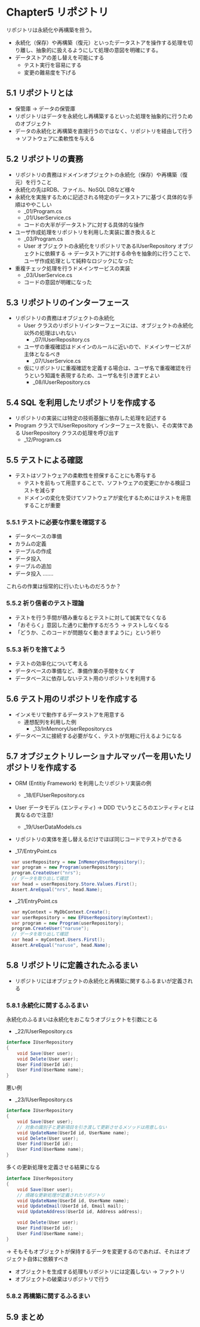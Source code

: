 ﻿# Chapter5 リポジトリ

リポジトリは永続化や再構築を担う。

* 永続化（保存）や再構築（復元）といったデータストアを操作する処理を切り離し、抽象的に扱えるようにして処理の意図を明確にする。
* データストアの差し替えを可能にする
  * テスト実行を容易にする
  * 変更の難易度を下げる

## 5.1 リポジトリとは

* 保管庫 -> データの保管庫
* リポジトリはデータを永続化し再構築するといった処理を抽象的に行うためのオブジェクト
* データの永続化と再構築を直接行うのではなく、リポジトリを経由して行う -> ソフトウェアに柔軟性を与える

## 5.2 リポジトリの責務

* リポジトリの責務はドメインオブジェクトの永続化（保存）や再構築（復元）を行うこと
* 永続化の先はRDB、ファイル、NoSQL DBなど様々
* 永続化を実施するために記述される特定のデータストアに基づく具体的な手順はややこしい
  * _01/Program.cs
  * _01/UserService.cs
  * コードの大半がデータストアに対する具体的な操作
* ユーザ作成処理をリポジトリを利用した実装に置き換えると
  * _03/Program.cs
  * User オブジェクトの永続化をリポジトリであるIUserRepository オブジェクトに依頼する
    -> データストアに対する命令を抽象的に行うことで、ユーザ作成処理として純粋なロジックになった
* 重複チェック処理を行うドメインサービスの実装
  * _03/UserService.cs
  * コードの意図が明確になった
  
## 5.3 リポジトリのインターフェース

* リポジトリの責務はオブジェクトの永続化
  * User クラスのリポジトリインターフェースには、オブジェクトの永続化以外の処理はいれない
    * _07/IUserRepository.cs
  * ユーザの重複確認はドメインのルールに近いので、ドメインサービスが主体となるべき
    * _07/UserService.cs
  * 仮にリポジトリに重複確認を定義する場合は、ユーザ名で重複確認を行うという知識を表現するため、ユーザ名を引き渡すとよい
    * _08/IUserRepository.cs

## 5.4 SQL を利用したリポジトリを作成する

* リポジトリの実装には特定の技術基盤に依存した処理を記述する
* Program クラスでIUserRepository インターフェースを扱い、その実体である UserRepository クラスの処理を呼び出す
  * _12/Program.cs

## 5.5 テストによる確認

* テストはソフトウェアの柔軟性を担保することにも寄与する
  * テストを前もって用意することで、ソフトウェアの変更にかかる検証コストを減らす
  * ドメインの変化を受けてソフトウェアが変化するためにはテストを用意することが重要

### 5.5.1 テストに必要な作業を確認する

* データベースの準備
* カラムの定義
* テーブルの作成
* データ投入
* テーブルの追加
* データ投入 .......

これらの作業は恒常的に行いたいものだろうか？

### 5.5.2 祈り信者のテスト理論

* テストを行う手間が積み重なるとテストに対して誠実でなくなる
* 「おそらく」意図した通りに動作するだろう -> テストしなくなる
* 「どうか、このコードが問題なく動きますように」という祈り

### 5.5.3 祈りを捨てよう

* テストの効率化について考える
* データベースの準備など、準備作業の手間をなくす
* データベースに依存しないテスト用のリポジトリを利用する

## 5.6 テスト用のリポジトリを作成する

* インメモリで動作するデータストアを用意する
  * 連想配列を利用した例
    * _13/InMemoryUserRepository.cs
* データベースに接続する必要がなく、テストが気軽に行えるようになる

## 5.7 オブジェクトリレーショナルマッパーを用いたリポジトリを作成する

* ORM (Entitiy Framework) を利用したリポジトリ実装の例
  * _18/EFUserRepository.cs
* User データモデル (エンティティ) → DDD でいうところのエンティティとは異なるので注意!
  * _19/UserDataModels.cs

* リポジトリの実体を差し替えるだけでほぼ同じコードでテストができる

* _17/EntryPoint.cs

``` C#
  var userRepository = new InMemoryUserRepository();
  var program = new Program(userRepository);
  program.CreateUser("nrs");
  // データを取り出して確認
  var head = userRepository.Store.Values.First();
  Assert.AreEqual("nrs", head.Name);
```

* _21/EntryPoint.cs

``` C#
  var myContext = MyDbContext.Create();
  var userRepository = new EFUserRepository(myContext);
  var program = new Program(userRepository);
  program.CreateUser("naruse");
  // データを取り出して確認
  var head = myContext.Users.First();
  Assert.AreEqual("naruse", head.Name);
```

## 5.8 リポジトリに定義されたふるまい

* リポジトリにはオブジェクトの永続化と再構築に関するふるまいが定義される

### 5.8.1 永続化に関するふるまい

永続化のふるまいは永続化をおこなうオブジェクトを引数にとる

* _22/IUserRepository.cs

``` C#
interface IUserRepository
{
    void Save(User user);
    void Delete(User user);
    User Find(UserId id);
    User Find(UserName name);
}
```

悪い例

* _23/IUserRepository.cs

``` C#
interface IUserRepository
{
    void Save(User user);
    // 対象の識別子と更新項目を引き渡して更新させるメソッドは用意しない
    void UpdateName(UserId id, UserName name);
    void Delete(User user);
    User Find(UserId id);
    User Find(UserName name);
}

```

多くの更新処理を定義させる結果になる

``` C#
interface IUserRepository
{
    void Save(User user);
    // 煩雑な更新処理が定義されたリポジトリ
    void UpdateName(UserId id, UserName name);
    void UpdateEmail(UserId id, Email mail);
    void UpdateAddress(UserId id, Address address);

    void Delete(User user);
    User Find(UserId id);
    User Find(UserName name);
}
```

-> そもそもオブジェクトが保持するデータを変更するのであれば、それはオブジェクト自体に依頼すべき

* オブジェクトを生成する処理もリポジトリには定義しない -> ファクトリ
* オブジェクトの破棄はリポジトリで行う

### 5.8.2 再構築に関するふるまい

## 5.9 まとめ